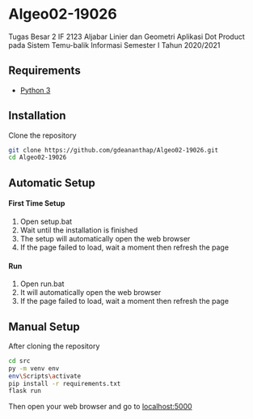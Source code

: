 # Algeo02-19026
Tugas Besar 2 IF 2123 Aljabar Linier dan Geometri Aplikasi Dot Product pada Sistem Temu-balik Informasi Semester I Tahun 2020/2021

## Requirements
- [Python 3](https://www.python.org/downloads/)

## Installation
Clone the repository
```bash
git clone https://github.com/gdeananthap/Algeo02-19026.git
cd Algeo02-19026
```
## Automatic Setup
#### First Time Setup
1. Open setup.bat
2. Wait until the installation is finished
3. The setup will automatically open the web browser
4. If the page failed to load, wait a moment then refresh the page

#### Run
1. Open run.bat
2. It will automatically open the web browser
3. If the page failed to load, wait a moment then refresh the page

## Manual Setup
After cloning the repository
```bash 
cd src
py -m venv env
env\Scripts\activate
pip install -r requirements.txt
flask run
```
Then open your web browser and go to [localhost:5000](http://localhost:5000)